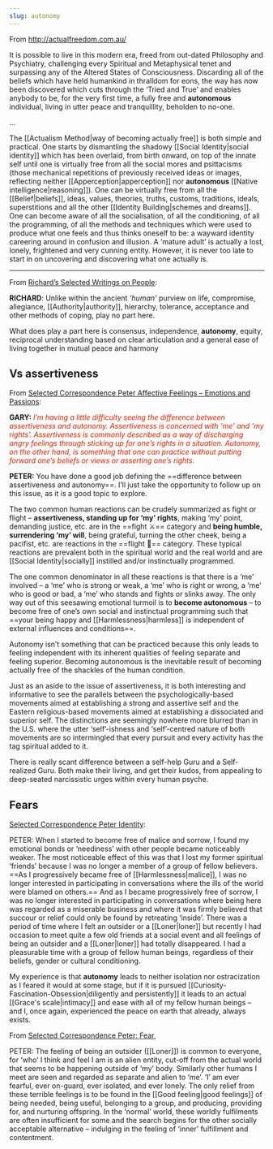 ```yaml
---
slug: autonomy
---
```


From http://actualfreedom.com.au/

It is possible to live in this modern era, freed from out-dated Philosophy and Psychiatry, challenging every Spiritual and Metaphysical tenet and surpassing any of the Altered States of Consciousness. Discarding all of the beliefs which have held humankind in thralldom for eons, the way has now been discovered which cuts through the ‘Tried and True’ and enables anybody to be, for the very first time, a fully free and **autonomous** individual, living in utter peace and tranquillity, beholden to no-one.

...

The [[Actualism Method|way of becoming actually free]] is both simple and practical. One starts by dismantling the shadowy [[Social Identity|social identity]] which has been overlaid, from birth onward, on top of the innate self until one is virtually free from all the social mores and psittacisms (those mechanical repetitions of previously received ideas or images, reflecting neither [[Apperception|apperception]] nor **autonomous** [[Native intelligence|reasoning]]). One can be virtually free from all the [[Belief|beliefs]], ideas, values, theories, truths, customs, traditions, ideals, superstitions and all the other [[Identity Building|schemes and dreams]]. One can become aware of all the socialisation, of all the conditioning, of all the programming, of all the methods and techniques which were used to produce what one feels and thus thinks oneself to be: a wayward identity careering around in confusion and illusion. A ‘mature adult’ is actually a lost, lonely, frightened and very cunning entity. However, it is never too late to start in on uncovering and discovering what one actually is.
 
---

From [Richard’s Selected Writings on People](http://actualfreedom.com.au/richard/selectedwriting/sw-people.htm):

**RICHARD**: Unlike within the ancient _‘human’_ purview on life, compromise, allegiance, [[Authority|authority]], hierarchy, tolerance, acceptance and other methods of coping, play no part here.

What does play a part here is consensus, independence, **autonomy**, equity, reciprocal understanding based on clear articulation and a general ease of living together in mutual peace and harmony

## Vs assertiveness

From [Selected Correspondence Peter Affective Feelings – Emotions and Passions](http://actualfreedom.com.au/actualism/peter/selected-correspondence/corr-feelings.htm):

**GARY:** _<font color="#DD2200">I’m having a little difficulty seeing the difference between assertiveness and autonomy. Assertiveness is concerned with ‘me’ and ‘my rights’. Assertiveness is commonly described as a way of discharging angry feelings through sticking up for one’s rights in a situation. Autonomy, on the other hand, is something that one can practice without putting forward one’s beliefs or views or asserting one’s rights.</font>_

**PETER:** You have done a good job defining the ==difference between assertiveness and autonomy==. I’ll just take the opportunity to follow up on this issue, as it is a good topic to explore.

The two common human reactions can be crudely summarized as fight or flight – **assertiveness, standing up for ‘my’ rights**, making ‘my’ point, demanding justice, etc. are in the ==fight ⚔️== category and **being humble, surrendering ‘my’ will**, being grateful, turning the other cheek, being a pacifist, etc. are reactions in the ==flight 🏃== category. These typical reactions are prevalent both in the spiritual world and the real world and are [[Social Identity|socially]] instilled and/or instinctually programmed.

The one common denominator in all these reactions is that there is a ‘me’ involved – a ‘me’ who is strong or weak, a ‘me’ who is right or wrong, a ‘me’ who is good or bad, a ‘me’ who stands and fights or slinks away. The only way out of this seesawing emotional turmoil is to **become autonomous** – to become free of one’s own social and instinctual programming such that ==your being happy and [[Harmlessness|harmless]] is independent of external influences and conditions==.

Autonomy isn’t something that can be practiced because this only leads to feeling independent with its inherent qualities of feeling separate and feeling superior. Becoming autonomous is the inevitable result of becoming actually free of the shackles of the human condition.

Just as an aside to the issue of assertiveness, it is both interesting and informative to see the parallels between the psychologically-based movements aimed at establishing a strong and assertive self and the Eastern religious-based movements aimed at establishing a dissociated and superior self. The distinctions are seemingly nowhere more blurred than in the U.S. where the utter ‘self’-ishness and ‘self’-centred nature of both movements are so intermingled that every pursuit and every activity has the tag spiritual added to it.

There is really scant difference between a self-help Guru and a Self-realized Guru. Both make their living, and get their kudos, from appealing to deep-seated narcissistic urges within every human psyche.

## Fears

[Selected Correspondence Peter Identity](http://www.actualfreedom.com.au/actualism/peter/selected-correspondence/corr-identity.htm):

PETER: When I started to become free of malice and sorrow, I found my emotional bonds or ‘neediness’ with other people became noticeably weaker. The most noticeable effect of this was that I lost my former spiritual ‘friends’ because I was no longer a member of a group of fellow believers. ==As I progressively became free of [[Harmlessness|malice]], I was no longer interested in participating in conversations where the ills of the world were blamed on others.== And as I became progressively free of sorrow, I was no longer interested in participating in conversations where being here was regarded as a miserable business and where it was firmly believed that succour or relief could only be found by retreating ‘inside’. There was a period of time where I felt an outsider or a [[Loner|loner]] but recently I had occasion to meet quite a few old friends at a social event and all feelings of being an outsider and a [[Loner|loner]] had totally disappeared. I had a pleasurable time with a group of fellow human beings, regardless of their beliefs, gender or cultural conditioning.

My experience is that **autonomy** leads to neither isolation nor ostracization as I feared it would at some stage, but if it is pursued [[Curiosity-Fascination-Obsession|diligently and persistently]] it leads to an actual [[Grace's scale|intimacy]] and ease with all of my fellow human beings – and I, once again, experienced the peace on earth that already, always exists.

From [Selected Correspondence Peter: Fear](http://www.actualfreedom.com.au/actualism/peter/selected-correspondence/corr-fear.htm),

PETER: The feeling of being an outsider ([[Loner]]) is common to everyone, for ‘who’ I think and feel I am is an alien entity, cut-off from the actual world that seems to be happening outside of ‘my’ body. Similarly other humans I meet are seen and regarded as separate and alien to ‘me’. ‘I’ am ever fearful, ever on-guard, ever isolated, and ever lonely. The only relief from these terrible feelings is to be found in the [[Good feeling|good feelings]] of being needed, being useful, belonging to a group, and producing, providing for, and nurturing offspring. In the ‘normal’ world, these worldly fulfilments are often insufficient for some and the search begins for the other socially acceptable alternative – indulging in the feeling of ‘inner’ fulfillment and contentment.